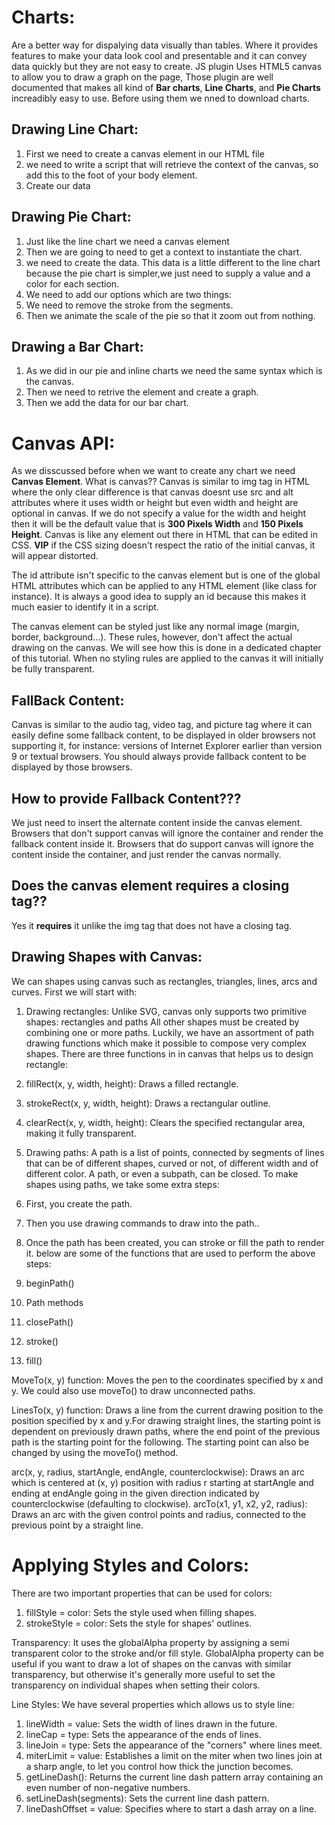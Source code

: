 # Charts:
Are a better way for dispalying data visually than tables. Where it provides features to make your data look cool and presentable and it can convey data quickly but they are not easy to create. 
JS plugin Uses HTML5 canvas to allow you to draw a graph on the page, Those plugin are well documented that makes all kind of **Bar charts**, **Line Charts**, and **Pie Charts** increadibly easy to use. Before using them we nned to download charts.

## Drawing Line Chart:
1. First we need to create a canvas element in our HTML file
2. we need to write a script that will retrieve the context of the canvas, so add this to the foot of your body element.
3. Create our data 

## Drawing Pie Chart:
1. Just like the line chart we need a canvas element 
2. Then we are going to need to get a context to instantiate the chart.
3. we need to create the data. This data is a little different to the line chart because the pie chart is simpler,we just need to supply a value and a color for each section.
4. We need to add our options which are two things:
  1. We need to remove the stroke from the segments.
  2. Then we animate the scale of the pie so that it zoom out from nothing.

## Drawing a Bar Chart:
1. As we did in our pie and inline charts we need the same syntax which is the canvas.
2. Then we need to retrive the element and create a graph.
3. Then we add the data for our bar chart.

# Canvas API:
As we disscussed before when we want to create any chart we need **Canvas Element**. What is canvas??
Canvas is similar to img tag in HTML where the only clear difference is that canvas doesnt use src and alt attributes where it uses width or height but even width and height are optional in canvas. If we do not specify a value for the width and height then it will be the default value that is **300 Pixels Width** and **150 Pixels Height**. Canvas is like any element out there in HTML that can be edited in CSS.
**VIP** if the CSS sizing doesn't respect the ratio of the initial canvas, it will appear distorted.

The id attribute isn't specific to the canvas element but is one of the global HTML attributes which can be applied to any HTML element (like class for instance). It is always a good idea to supply an id because this makes it much easier to identify it in a script.

The canvas element can be styled just like any normal image (margin, border, background…). These rules, however, don't affect the actual drawing on the canvas. We will see how this is done in a dedicated chapter of this tutorial. When no styling rules are applied to the canvas it will initially be fully transparent.

## FallBack Content:
Canvas is similar to the audio tag, video tag, and picture tag where it can easily define some fallback content, to be displayed in older browsers not supporting it, for instance: versions of Internet Explorer earlier than version 9 or textual browsers. You should always provide fallback content to be displayed by those browsers.

## How to provide Fallback Content???
We just need to insert the alternate content inside the canvas element. Browsers that don't support canvas will ignore the container and render the fallback content inside it. Browsers that do support canvas will ignore the content inside the container, and just render the canvas normally.

## Does the canvas element requires a closing tag??
Yes it **requires** it unlike the img tag that does not have a closing tag.

## Drawing Shapes with Canvas:
We can shapes using canvas such as rectangles, triangles, lines, arcs and curves. First we will start with:
1. Drawing rectangles: Unlike SVG, canvas only supports two primitive shapes: rectangles and paths All other shapes must be created by combining one or more paths. Luckily, we have an assortment of path drawing functions which make it possible to compose very complex shapes. There are three functions in in canvas that helps us to design rectangle: 
  1. fillRect(x, y, width, height): Draws a filled rectangle.
  2. strokeRect(x, y, width, height): Draws a rectangular outline.
  3. clearRect(x, y, width, height): Clears the specified rectangular area, making it fully transparent.

2. Drawing paths:
A path is a list of points, connected by segments of lines that can be of different shapes, curved or not, of different width and of different color. A path, or even a subpath, can be closed. To make shapes using paths, we take some extra steps:
 1. First, you create the path.
 2. Then you use drawing commands to draw into the path..
 3. Once the path has been created, you can stroke or fill the path to render it.
below are some of the functions that are used to perform the above steps:
 1. beginPath()
 2. Path methods
 3. closePath()
 4. stroke()
 5. fill()

MoveTo(x, y) function: Moves the pen to the coordinates specified by x and y. We could also use moveTo() to draw unconnected paths.

LinesTo(x, y) function: Draws a line from the current drawing position to the position specified by x and y.For drawing straight lines, the starting point is dependent on previously drawn paths, where the end point of the previous path is the starting point for the following.  The starting point can also be changed by using the moveTo() method. 

arc(x, y, radius, startAngle, endAngle, counterclockwise): Draws an arc which is centered at (x, y) position with radius r starting at startAngle and ending at endAngle going in the given direction indicated by counterclockwise (defaulting to clockwise).
arcTo(x1, y1, x2, y2, radius): Draws an arc with the given control points and radius, connected to the previous point by a straight line.   

# Applying Styles and Colors:
There are two important properties that can be used for colors:
1. fillStyle = color: Sets the style used when filling shapes.
2. strokeStyle = color: Sets the style for shapes' outlines.    

Transparency: It uses the globalAlpha property by assigning a semi transparent color to the stroke and/or fill style. GlobalAlpha property can be useful if you want to draw a lot of shapes on the canvas with similar transparency, but otherwise it's generally more useful to set the transparency on individual shapes when setting their colors.

Line Styles: We have several properties which allows us to style line:
1. lineWidth = value: Sets the width of lines drawn in the future.
2. lineCap = type: Sets the appearance of the ends of lines.
3. lineJoin = type: Sets the appearance of the "corners" where lines meet.
4. miterLimit = value: Establishes a limit on the miter when two lines join at a sharp angle, to let you control how thick the junction becomes.
5. getLineDash(): Returns the current line dash pattern array containing an even number of non-negative numbers.
6. setLineDash(segments): Sets the current line dash pattern.
7. lineDashOffset = value: Specifies where to start a dash array on a line.
